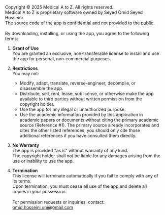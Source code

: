 Copyright © 2025 Medical A to Z. All rights reserved.
<br />
Medical A to Z is proprietary software owned by Seyed Omid Seyed Hosseini.  
The source code of the app is confidential and not provided to the public.
<br /><br />
By downloading, installing, or using the app, you agree to the following terms:

1. **Grant of Use**<br />
   You are granted an exclusive, non-transferable license to install and use the app for personal, non-commercial purposes.

2. **Restrictions**<br />
   You may not:
   - Modify, adapt, translate, reverse-engineer, decompile, or disassemble the app.
   - Distribute, sell, rent, lease, sublicense, or otherwise make the app available to third parties without written permission from the copyright holder.
   - Use the app for any illegal or unauthorized purpose.
   - Use the academic information provided by this application in academic papers or documents without citing the primary academic source (Reference #1). The primary source already incorporates and cites the other listed references; you should only cite those additional references if you have consulted them directly.

3. **No Warranty**<br />
   The app is provided "as is" without warranty of any kind.  
   The copyright holder shall not be liable for any damages arising from the use or inability to use the app.

4. **Termination**<br />
   This license will terminate automatically if you fail to comply with any of its terms.  
   Upon termination, you must cease all use of the app and delete all copies in your possession.
<br /><br />
For permission requests or inquiries, contact:  
omid.hosseini.uni@gmail.com
